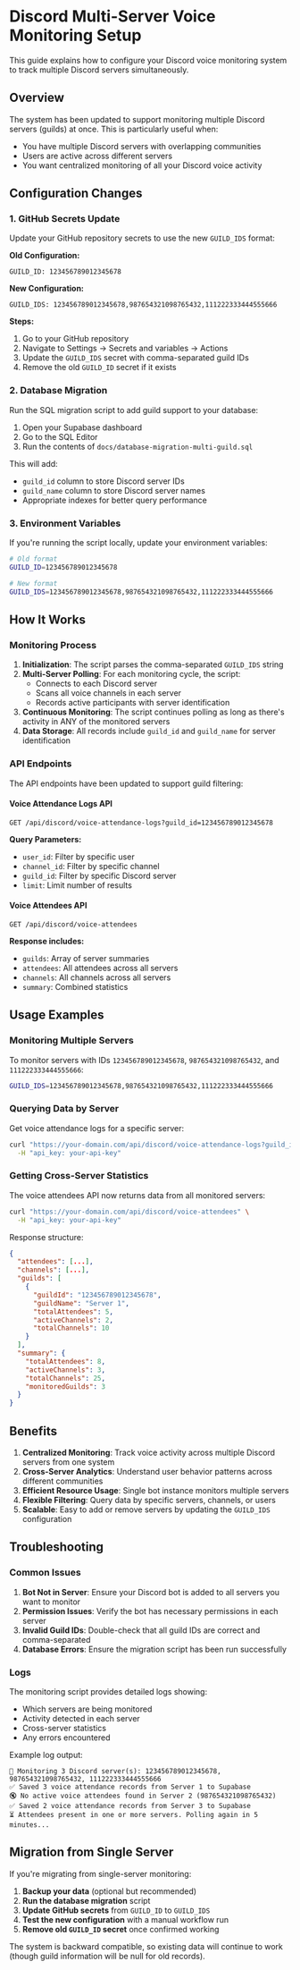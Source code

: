 # Discord Multi-Server Voice Monitoring Setup

This guide explains how to configure your Discord voice monitoring system to track multiple Discord servers simultaneously.

## Overview

The system has been updated to support monitoring multiple Discord servers (guilds) at once. This is particularly useful when:
- You have multiple Discord servers with overlapping communities
- Users are active across different servers
- You want centralized monitoring of all your Discord voice activity

## Configuration Changes

### 1. GitHub Secrets Update

Update your GitHub repository secrets to use the new `GUILD_IDS` format:

**Old Configuration:**
```
GUILD_ID: 123456789012345678
```

**New Configuration:**
```
GUILD_IDS: 123456789012345678,987654321098765432,111222333444555666
```

**Steps:**
1. Go to your GitHub repository
2. Navigate to Settings → Secrets and variables → Actions
3. Update the `GUILD_IDS` secret with comma-separated guild IDs
4. Remove the old `GUILD_ID` secret if it exists

### 2. Database Migration

Run the SQL migration script to add guild support to your database:

1. Open your Supabase dashboard
2. Go to the SQL Editor
3. Run the contents of `docs/database-migration-multi-guild.sql`

This will add:
- `guild_id` column to store Discord server IDs
- `guild_name` column to store Discord server names
- Appropriate indexes for better query performance

### 3. Environment Variables

If you're running the script locally, update your environment variables:

```bash
# Old format
GUILD_ID=123456789012345678

# New format
GUILD_IDS=123456789012345678,987654321098765432,111222333444555666
```

## How It Works

### Monitoring Process

1. **Initialization**: The script parses the comma-separated `GUILD_IDS` string
2. **Multi-Server Polling**: For each monitoring cycle, the script:
   - Connects to each Discord server
   - Scans all voice channels in each server
   - Records active participants with server identification
3. **Continuous Monitoring**: The script continues polling as long as there's activity in ANY of the monitored servers
4. **Data Storage**: All records include `guild_id` and `guild_name` for server identification

### API Endpoints

The API endpoints have been updated to support guild filtering:

#### Voice Attendance Logs API
```
GET /api/discord/voice-attendance-logs?guild_id=123456789012345678
```

**Query Parameters:**
- `user_id`: Filter by specific user
- `channel_id`: Filter by specific channel
- `guild_id`: Filter by specific Discord server
- `limit`: Limit number of results

#### Voice Attendees API
```
GET /api/discord/voice-attendees
```

**Response includes:**
- `guilds`: Array of server summaries
- `attendees`: All attendees across all servers
- `channels`: All channels across all servers
- `summary`: Combined statistics

## Usage Examples

### Monitoring Multiple Servers

To monitor servers with IDs `123456789012345678`, `987654321098765432`, and `111222333444555666`:

```bash
GUILD_IDS=123456789012345678,987654321098765432,111222333444555666
```

### Querying Data by Server

Get voice attendance logs for a specific server:
```bash
curl "https://your-domain.com/api/discord/voice-attendance-logs?guild_id=123456789012345678&limit=50" \
  -H "api_key: your-api-key"
```

### Getting Cross-Server Statistics

The voice attendees API now returns data from all monitored servers:
```bash
curl "https://your-domain.com/api/discord/voice-attendees" \
  -H "api_key: your-api-key"
```

Response structure:
```json
{
  "attendees": [...],
  "channels": [...],
  "guilds": [
    {
      "guildId": "123456789012345678",
      "guildName": "Server 1",
      "totalAttendees": 5,
      "activeChannels": 2,
      "totalChannels": 10
    }
  ],
  "summary": {
    "totalAttendees": 8,
    "activeChannels": 3,
    "totalChannels": 25,
    "monitoredGuilds": 3
  }
}
```

## Benefits

1. **Centralized Monitoring**: Track voice activity across multiple Discord servers from one system
2. **Cross-Server Analytics**: Understand user behavior patterns across different communities
3. **Efficient Resource Usage**: Single bot instance monitors multiple servers
4. **Flexible Filtering**: Query data by specific servers, channels, or users
5. **Scalable**: Easy to add or remove servers by updating the `GUILD_IDS` configuration

## Troubleshooting

### Common Issues

1. **Bot Not in Server**: Ensure your Discord bot is added to all servers you want to monitor
2. **Permission Issues**: Verify the bot has necessary permissions in each server
3. **Invalid Guild IDs**: Double-check that all guild IDs are correct and comma-separated
4. **Database Errors**: Ensure the migration script has been run successfully

### Logs

The monitoring script provides detailed logs showing:
- Which servers are being monitored
- Activity detected in each server
- Cross-server statistics
- Any errors encountered

Example log output:
```
🎯 Monitoring 3 Discord server(s): 123456789012345678, 987654321098765432, 111222333444555666
✅ Saved 3 voice attendance records from Server 1 to Supabase
🔇 No active voice attendees found in Server 2 (987654321098765432)
✅ Saved 2 voice attendance records from Server 3 to Supabase
⏳ Attendees present in one or more servers. Polling again in 5 minutes...
```

## Migration from Single Server

If you're migrating from single-server monitoring:

1. **Backup your data** (optional but recommended)
2. **Run the database migration** script
3. **Update GitHub secrets** from `GUILD_ID` to `GUILD_IDS`
4. **Test the new configuration** with a manual workflow run
5. **Remove old `GUILD_ID` secret** once confirmed working

The system is backward compatible, so existing data will continue to work (though guild information will be null for old records).
